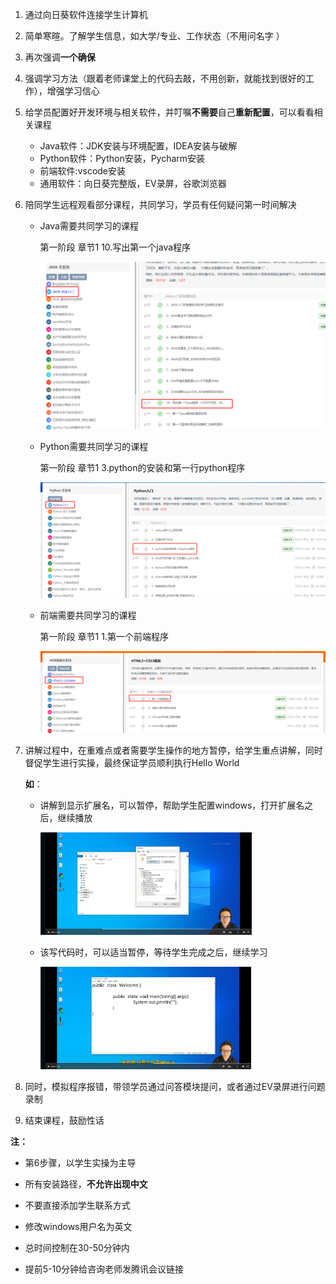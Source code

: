 1. 通过向日葵软件连接学生计算机

2. 简单寒暄。了解学生信息，如大学/专业、工作状态（不用问名字 ）

3. 再次强调**一个确保**

4. 强调学习方法（跟着老师课堂上的代码去敲，不用创新，就能找到很好的工作），增强学习信心

5. 给学员配置好开发环境与相关软件，并叮嘱**不需要**自己**重新配置**，可以看看相关课程

   - Java软件：JDK安装与环境配置，IDEA安装与破解
   - Python软件：Python安装，Pycharm安装
   - 前端软件:vscode安装
   - 通用软件：向日葵完整版，EV录屏，谷歌浏览器

6. 陪同学生远程观看部分课程，共同学习，学员有任何疑问第一时间解决

   - Java需要共同学习的课程

     第一阶段     章节1     10.写出第一个java程序

     <img src="一对一imgs/image-20220722133545688.png" alt="image-20220722133545688" style="zoom:50%;" />

   - Python需要共同学习的课程

     第一阶段     章节1      3.python的安装和第一行python程序

     ![image-20221108100405784](一对一imgs/image-20221108100405784.png)

   - 前端需要共同学习的课程

     第一阶段     章节1      1.第一个前端程序

     ![image-20221108100531218](一对一imgs/image-20221108100531218.png)

7. 讲解过程中，在重难点或者需要学生操作的地方暂停，给学生重点讲解，同时督促学生进行实操，最终保证学员顺利执行Hello World

   **如**：

   - 讲解到显示扩展名，可以暂停，帮助学生配置windows，打开扩展名之后，继续播放

     <img src="一对一imgs/image-20220722132942035.png" alt="image-20220722132942035" style="zoom:33%;" />

   - 该写代码时，可以适当暂停，等待学生完成之后，继续学习

     <img src="一对一imgs/image-20220722132904027.png" alt="image-20220722132904027" style="zoom: 33%;" />

8. 同时，模拟程序报错，带领学员通过问答模块提问，或者通过EV录屏进行问题录制

9. 结束课程，鼓励性话

**注：**

- 第6步骤，以学生实操为主导

- 所有安装路径，**不允许出现中文**

- 不要直接添加学生联系方式

- 修改windows用户名为英文

- 总时间控制在30-50分钟内

- 提前5-10分钟给咨询老师发腾讯会议链接

  